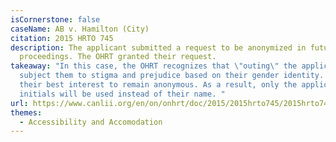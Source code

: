```yaml
---
isCornerstone: false
caseName: AB v. Hamilton (City)
citation: 2015 HRTO 745
description: The applicant submitted a request to be anonymized in future
  proceedings. The OHRT granted their request.
takeaway: "In this case, the OHRT recognizes that \"outing\" the applicant would
  subject them to stigma and prejudice based on their gender identity. It is in
  their best interest to remain anonymous. As a result, only the applicant's
  initials will be used instead of their name. "
url: https://www.canlii.org/en/on/onhrt/doc/2015/2015hrto745/2015hrto745.html?resultIndex=1
themes:
  - Accessibility and Accomodation
---
```

